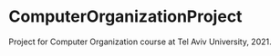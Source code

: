 # ComputerOrganizationProject
Project for Computer Organization course at Tel Aviv University, 2021.
